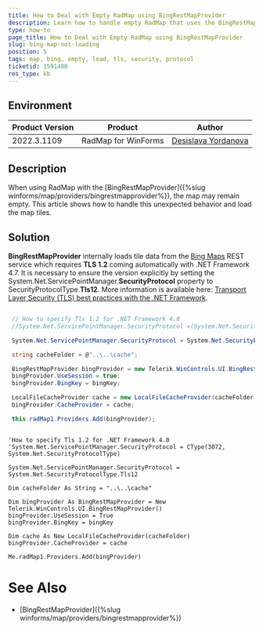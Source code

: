 ```yaml
---
title: How to Deal with Empty RadMap using BingRestMapProvider 
description: Learn how to handle empty RadMap that uses the BingRestMapProvider. 
type: how-to
page_title: How to Deal with Empty RadMap using BingRestMapProvider 
slug: bing-map-not-loading
position: 5
tags: map, bing, empty, load, tls, security, protocol
ticketid: 1591400
res_type: kb
---
```



## Environment
|Product Version|Product|Author|
|----|----|----|
|2022.3.1109|RadMap for WinForms|[Desislava Yordanova](https://www.telerik.com/blogs/author/desislava-yordanova)|

## Description

When using RadMap with the [BingRestMapProvider]({%slug winforms/map/providers/bingrestmapprovider%}), the map may remain empty. 
This article shows how to handle this unexpected behavior and load the map tiles. 

## Solution

**BingRestMapProvider** internally loads tile data from the [Bing Maps](https://www.bingmapsportal.com/) REST service which requires **TLS 1.2** coming automatically with .NET Framework 4.7. It is necessary to ensure the version explicitly by setting the System.Net.ServicePointManager.**SecurityProtocol** property to SecurityProtocolType.**Tls12**. More information is available here: [Transport Layer Security (TLS) best practices with the .NET Framework](https://learn.microsoft.com/en-us/dotnet/framework/network-programming/tls).


````C#

 // How to specify Tls 1.2 for .NET Framework 4.0
 //System.Net.ServicePointManager.SecurityProtocol =(System.Net.SecurityProtocolType)3072;

 System.Net.ServicePointManager.SecurityProtocol = System.Net.SecurityProtocolType.Tls12;

 string cacheFolder = @"..\..\cache";

 BingRestMapProvider bingProvider = new Telerik.WinControls.UI.BingRestMapProvider();
 bingProvider.UseSession = true;
 bingProvider.BingKey = bingKey;

 LocalFileCacheProvider cache = new LocalFileCacheProvider(cacheFolder);
 bingProvider.CacheProvider = cache;

 this.radMap1.Providers.Add(bingProvider);     

````
````VB.NET

'How to specify Tls 1.2 for .NET Framework 4.0
'System.Net.ServicePointManager.SecurityProtocol = CType(3072, System.Net.SecurityProtocolType)

System.Net.ServicePointManager.SecurityProtocol = System.Net.SecurityProtocolType.Tls12

Dim cacheFolder As String = "..\..\cache"

Dim bingProvider As BingRestMapProvider = New Telerik.WinControls.UI.BingRestMapProvider()
bingProvider.UseSession = True
bingProvider.BingKey = bingKey

Dim cache As New LocalFileCacheProvider(cacheFolder)
bingProvider.CacheProvider = cache

Me.radMap1.Providers.Add(bingProvider)    

````

# See Also

* [BingRestMapProvider]({%slug winforms/map/providers/bingrestmapprovider%}) 



 
